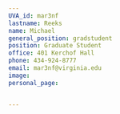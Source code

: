```yaml
---
UVA_id: mar3nf
lastname: Reeks
name: Michael
general_position: gradstudent
position: Graduate Student
office: 401 Kerchof Hall
phone: 434-924-8777
email: mar3nf@virginia.edu
image:
personal_page:


---
```


